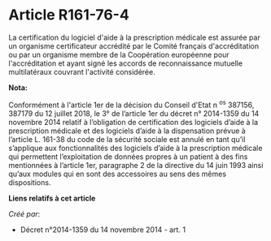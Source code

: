 # Article R161-76-4

La certification du logiciel d'aide à la prescription médicale est assurée par un organisme certificateur accrédité par le
Comité français d'accréditation ou par un organisme membre de la Coopération européenne pour l'accréditation et ayant signé
les accords de reconnaissance mutuelle multilatéraux couvrant l'activité considérée.

**Nota:**

Conformément à l'article 1er de la décision du Conseil d'Etat n
  <sup>os</sup> 387156, 387179 du 12 juillet 2018, le 3° de l’article 1er du décret n° 2014-1359 du 14 novembre 2014 relatif
à l’obligation de certification des logiciels d’aide à la prescription médicale et des logiciels d’aide à la dispensation
prévue à l’article L. 161-38 du code de la sécurité sociale est annulé en tant qu’il s’applique aux fonctionnalités des
logiciels d’aide à la prescription médicale qui permettent l’exploitation de données propres à un patient à des fins
mentionnées à l’article 1er, paragraphe 2 de la directive du 14 juin 1993 ainsi qu’aux modules qui en sont des accessoires au
sens des mêmes dispositions.

**Liens relatifs à cet article**

_Créé par_:

  - Décret n°2014-1359 du 14 novembre 2014 - art. 1
